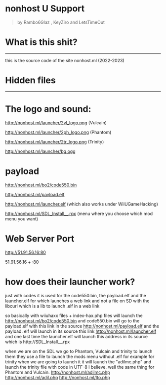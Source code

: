 # nonhost U Support
> by Rambo6Glaz , KeyZiro and LetsTimeOut

# What is this shit?
__________________________________________________________
this is the source code of the site nonhost.ml (2022-2023)
# Hidden files
__________________________________________________________
# The logo and sound:

http://nonhost.ml/launcher/2vl_logo.png (Vulcain)

http://nonhost.ml/launcher/2ph_logo.png (Phantom)

http://nonhost.ml/launcher/2tr_logo.png (Trinity)

http://nonhost.ml/launcher/bg.ogg

# payload

http://nonhost.ml/bo2/code550.bin

http://nonhost.ml/payload.elf

http://nonhost.ml/launcher.elf (which also works under WiiUGameHacking)

http://nonhost.ml/SDL_Install__.rpx (menu where you choose which mod menu you want)

# Web Server Port

http://51.91.56.16:80

51.91.56.16 + :80

# how does their launcher work?

just with codes it is used for the code550.bin, the payload.elf and the launcher.elf for which launches a web link and not a file on SD with the libcurl which is a lib to launch .elf in a web link

so basically with wiiuhaxx files + index-hax.php files will launch the http://nonhost.ml/bo2/code550.bin and code550.bin will go to the payload.elf with this link in the source http://nonhost.ml/payload.elf and the payload. elf will launch in its source this link http://nonhost.ml/launcher.elf and one last time the launcher.elf will launch this address in its source which is http://SDL_Install__.rpx

when we are on the SDL we go to Phantom, Vulcain and trinity to launch them they use a file to launch the mods menu without .elf for example for trinity when we are going to launch it it will launch the "adilmc.php" and launch the trinity file with code in UTF-8 I believe. well the same thing for Phantom and Vulcain.
http://nonhost.ml/adilmc.php
http://nonhost.ml/adil.php
http://nonhost.ml/lto.php


